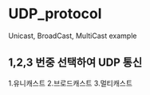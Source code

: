 # UDP_protocol
Unicast, BroadCast, MultiCast example

## 1,2,3 번중 선택하여 UDP 통신
1.유니캐스트
2.브로드캐스트
3.멀티캐스트
